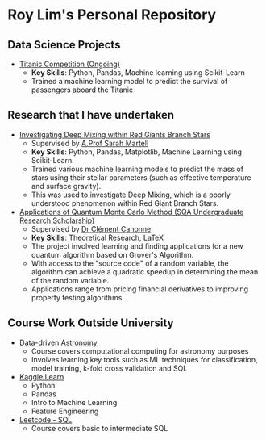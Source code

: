 # Roy Lim's Personal Repository
## Data Science Projects

- [Titanic Competition (Ongoing)](https://github.com/RoyZhenLongLim/TitanicKaggle/tree/main)
  - **Key Skills**: Python, Pandas, Machine learning using Scikit-Learn
  - Trained a machine learning model to predict the survival of passengers aboard the Titanic 

## Research that I have undertaken
- [Investigating Deep Mixing within Red Giants Branch Stars](https://github.com/RoyZhenLongLim/PHYS1200)
  - Supervised by [A.Prof Sarah Martell](https://research.unsw.edu.au/people/associate-professor-sarah-martell)
  - **Key Skills**: Python, Pandas, Matplotlib, Machine Learning using Scikit-Learn.
  - Trained various machine learning models to predict the mass of stars using their stellar parameters (such as effective temperature and surface gravity).
  - This was used to investigate Deep Mixing, which is a poorly understood phenomenon within Red Giant Branch Stars.
 - [Applications of Quantum Monte Carlo Method (SQA Undergraduate Research Scholarship)](https://github.com/RoyZhenLongLim/SQA_Undergraduate_Research_Scholarship)
   - Supervised by [Dr Clément Canonne](https://www.sydney.edu.au/engineering/about/our-people/academic-staff/clement-canonne.html)
   - **Key Skills**: Theoretical Research, LaTeX   
   - The project involved learning and finding applications for a new quantum algorithm based on Grover's Algorithm.
   - With access to the "source code" of a random variable, the algorithm can achieve a quadratic speedup in determining the mean of the random variable.
   - Applications range from pricing financial derivatives to improving property testing algorithms.
   
## Course Work Outside University
- [Data-driven Astronomy](https://www.coursera.org/learn/data-driven-astronomy/home/info)
  - Course covers computational computing for astronomy purposes
  - Involves learning key tools such as ML techniques for classification, model training, k-fold cross validation and SQL
- [Kaggle Learn](https://www.kaggle.com/learn)
  - Python
  - Pandas
  - Intro to Machine Learning
  - Feature Engineering
- [Leetcode - SQL ](https://leetcode.com/explore/learn/card/sql-language/)
  - Course covers basic to intermediate SQL 
  
